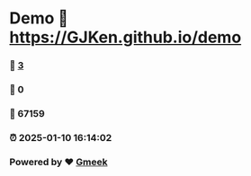 # Demo :link: https://GJKen.github.io/demo 
### :page_facing_up: [3](https://GJKen.github.io/demo/tag.html) 
### :speech_balloon: 0 
### :hibiscus: 67159 
### :alarm_clock: 2025-01-10 16:14:02 
### Powered by :heart: [Gmeek](https://github.com/Meekdai/Gmeek)
